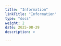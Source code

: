 ```yaml
---
title: "Information"
linkTitle: "Information"
type: "docs"
weight: 2
date: 2025-08-29
description: >

---
```

